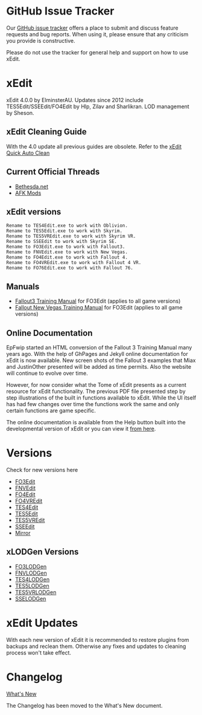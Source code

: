 # GitHub Issue Tracker

Our [GitHub issue tracker](https://github.com/TES5Edit/TES5Edit/issues) offers a place to submit and discuss feature requests and bug reports. When using it, please ensure that any criticism you provide is constructive.

Please do not use the tracker for general help and support on how to use xEdit.

# xEdit

xEdit 4.0.0 by ElminsterAU. Updates since 2012 include TES5Edit/SSEEdit/FO4Edit by Hlp, Zilav and Sharlikran. LOD management by Sheson.

## xEdit Cleaning Guide

With the 4.0 update all previous guides are obsolete. Refer to the [xEdit Quick Auto Clean](https://tes5edit.github.io/docs/5-mod-cleaning-and-error-checking.html#quickautoclean)

## Current Official Threads
- [Bethesda.net](https://bethesda.net/community/topic/57570/relz-sseedit)
- [AFK Mods](https://afkmods.iguanadons.net/index.php?/topic/3750-wipz-tes5edit/)

## xEdit versions

```text
Rename to TES4Edit.exe to work with Oblivion.
Rename to TES5Edit.exe to work with Skyrim.
Rename to TES5VREdit.exe to work with Skyrim VR.
Rename to SSEEdit to work with Skyrim SE.
Rename to FO3Edit.exe to work with Fallout3.
Rename to FNVEdit.exe to work with New Vegas.
Rename to FO4Edit.exe to work with Fallout 4.
Rename to FO4VREdit.exe to work with Fallout 4 VR.
Rename to FO76Edit.exe to work with Fallout 76.
```

## Manuals

- [Fallout3 Training Manual](https://www.nexusmods.com/fallout3/mods/8629) for FO3Edit (applies to all game versions)
- [Fallout New Vegas Training Manual](https://www.nexusmods.com/newvegas/mods/38413) for FO3Edit (applies to all game versions)

## Online Documentation

EpFwip started an HTML conversion of the Fallout 3 Training Manual many years ago. With the help of GhPages and Jekyll online documentation for xEdit is now available. New screen shots of the Fallout 3 examples that Miax and JustinOther presented will be added as time permits. Also the website will continue to evolve over time.

However, for now consider what the Tome of xEdit presents as a current resource for xEdit functionality. The previous PDF file presented step by step illustrations of the built in functions available to xEdit. While the UI itself has had few changes over time the functions work the same and only certain functions are game specific.

The online documentation is available from the Help button built into the developmental version of xEdit or you can view it [from here](https://tes5edit.github.io/docs/).

# Versions

Check for new versions here

- [FO3Edit](http://www.nexusmods.com/fallout3/mods/637)
- [FNVEdit](http://www.nexusmods.com/newvegas/mods/34703)
- [FO4Edit](http://www.nexusmods.com/fallout4/mods/2737)
- [FO4VREdit](http://www.nexusmods.com/fallout4/mods/2737)
- [TES4Edit](http://www.nexusmods.com/oblivion/mods/11536)
- [TES5Edit](http://www.nexusmods.com/skyrim/mods/25859)
- [TES5VREdit](http://www.nexusmods.com/skyrim/mods/25859)
- [SSEEdit](http://www.nexusmods.com/skyrimspecialedition/mods/164)
- [Mirror](https://github.com/TES5Edit/TES5Edit/releases)

## xLODGen Versions

- [FO3LODGen](http://www.nexusmods.com/fallout3/mods/21174)
- [FNVLODGen](http://www.nexusmods.com/newvegas/mods/58562)
- [TES4LODGen](http://www.nexusmods.com/oblivion/mods/15781)
- [TES5LODGen](http://www.nexusmods.com/skyrim/mods/62698)
- [TES5VRLODGen](http://www.nexusmods.com/skyrim/mods/62698)
- [SSELODGen](http://www.nexusmods.com/skyrimspecialedition/mods/6642/?)

# xEdit Updates

With each new version of xEdit it is recommended to restore plugins from backups and reclean them. Otherwise any fixes and updates to cleaning process won't take effect.

# Changelog

[What's New](http://tes5edit.github.io/whatsnew.html)

The Changelog has been moved to the What's New document.
